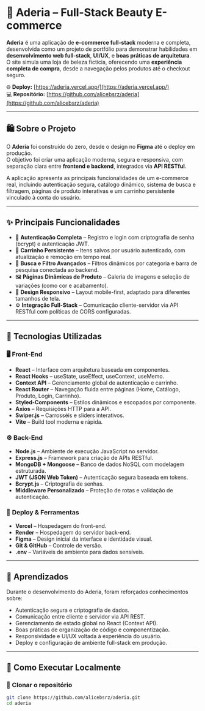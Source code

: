 # 💄 Aderia – Full-Stack Beauty E-commerce

**Aderia** é uma aplicação de **e-commerce full-stack** moderna e completa, desenvolvida como um projeto de portfólio para demonstrar habilidades em **desenvolvimento web full-stack**, **UI/UX**, e **boas práticas de arquitetura**.  
O site simula uma loja de beleza fictícia, oferecendo uma **experiência completa de compra**, desde a navegação pelos produtos até o checkout seguro.

🌐 **Deploy:** [https://aderia.vercel.app/](https://aderia.vercel.app/)  
💻 **Repositório:** [https://github.com/alicebsrz/aderia](https://github.com/alicebsrz/aderia)

---

## 🛍️ Sobre o Projeto

O **Aderia** foi construído do zero, desde o design no **Figma** até o deploy em produção.  
O objetivo foi criar uma aplicação moderna, segura e responsiva, com separação clara entre **frontend e backend**, integrados via **API RESTful**.

A aplicação apresenta as principais funcionalidades de um e-commerce real, incluindo autenticação segura, catálogo dinâmico, sistema de busca e filtragem, páginas de produto interativas e um carrinho persistente vinculado à conta do usuário.

---

## ✨ Principais Funcionalidades

- 🔐 **Autenticação Completa** – Registro e login com criptografia de senha (bcrypt) e autenticação JWT.  
- 🛒 **Carrinho Persistente** – Itens salvos por usuário autenticado, com atualização e remoção em tempo real.  
- 🔎 **Busca e Filtro Avançados** – Filtros dinâmicos por categoria e barra de pesquisa conectada ao backend.  
- 🖼️ **Páginas Dinâmicas de Produto** – Galeria de imagens e seleção de variações (como cor e acabamento).  
- 📱 **Design Responsivo** – Layout mobile-first, adaptado para diferentes tamanhos de tela.  
- ⚙️ **Integração Full-Stack** – Comunicação cliente-servidor via API RESTful com políticas de CORS configuradas.  

---

## 🧩 Tecnologias Utilizadas

### 🖥️ **Front-End**
- **React** – Interface com arquitetura baseada em componentes.  
- **React Hooks** – useState, useEffect, useContext, useMemo.  
- **Context API** – Gerenciamento global de autenticação e carrinho.  
- **React Router** – Navegação fluida entre páginas (Home, Catálogo, Produto, Login, Carrinho).  
- **Styled-Components** – Estilos dinâmicos e escopados por componente.  
- **Axios** – Requisições HTTP para a API.  
- **Swiper.js** – Carrosséis e sliders interativos.  
- **Vite** – Build tool moderna e rápida.  

### ⚙️ **Back-End**
- **Node.js** – Ambiente de execução JavaScript no servidor.  
- **Express.js** – Framework para criação de APIs RESTful.  
- **MongoDB + Mongoose** – Banco de dados NoSQL com modelagem estruturada.  
- **JWT (JSON Web Token)** – Autenticação segura baseada em tokens.  
- **Bcrypt.js** – Criptografia de senhas.  
- **Middleware Personalizado** – Proteção de rotas e validação de autenticação.  

### 🚀 **Deploy & Ferramentas**
- **Vercel** – Hospedagem do front-end.  
- **Render** – Hospedagem do servidor back-end.  
- **Figma** – Design inicial da interface e identidade visual.  
- **Git & GitHub** – Controle de versão.  
- **.env** – Variáveis de ambiente para dados sensíveis.  


---

## 🧠 Aprendizados

Durante o desenvolvimento do Aderia, foram reforçados conhecimentos sobre:
- Autenticação segura e criptografia de dados.  
- Comunicação entre cliente e servidor via API REST.  
- Gerenciamento de estado global no React (Context API).  
- Boas práticas de organização de código e componentização.  
- Responsividade e UI/UX voltada à experiência do usuário.  
- Deploy e configuração de ambiente full-stack em produção.  

---

## 🚀 Como Executar Localmente

### 🔹 Clonar o repositório
```bash
git clone https://github.com/alicebsrz/aderia.git
cd aderia


